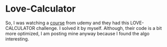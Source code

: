 # Love-Calculator

So, I was watching a [course](https://www.udemy.com/course/100-days-of-code/) from udemy and they had this LOVE-CALCULATOR challenge. I solved it by myself. Although, their code is a bit more optimized, I am posting mine anyway because I found the algo interesting.
